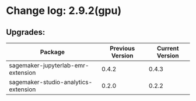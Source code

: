 # Change log: 2.9.2(gpu)

## Upgrades: 

Package | Previous Version | Current Version
---|---|---
sagemaker-jupyterlab-emr-extension|0.4.2|0.4.3
sagemaker-studio-analytics-extension|0.2.0|0.2.2
